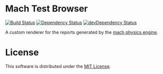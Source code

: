 # Mach Test Browser
[![Build Status](https://travis-ci.org/yggie/mach-test-browser.svg?branch=master)](https://travis-ci.org/yggie/mach-test-browser)
[![Dependency Status](https://david-dm.org/yggie/mach-test-browser.svg)](https://david-dm.org/yggie/mach-test-browser)
[![devDependency Status](https://david-dm.org/yggie/mach-test-browser/dev-status.svg)](https://david-dm.org/yggie/mach-test-browser#info=devDependencies)

A custom renderer for the reports generated by the
[mach physics engine](https://github.com/yggie/mach).

# License

This software is distributed under the
[MIT License](https://github.com/yggie/mach-ci/blob/master/LICENSE).
